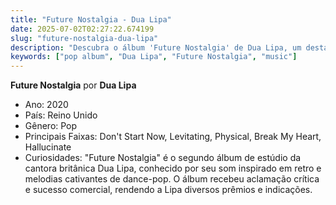 ```yaml
---
title: "Future Nostalgia - Dua Lipa"
date: 2025-07-02T02:27:22.674199
slug: "future-nostalgia-dua-lipa"
description: "Descubra o álbum 'Future Nostalgia' de Dua Lipa, um destaque na música pop."
keywords: ["pop album", "Dua Lipa", "Future Nostalgia", "music"]
---
```


**Future Nostalgia** por **Dua Lipa**

- Ano: 2020
- País: Reino Unido
- Gênero: Pop
- Principais Faixas: Don't Start Now, Levitating, Physical, Break My Heart, Hallucinate
- Curiosidades: "Future Nostalgia" é o segundo álbum de estúdio da cantora britânica Dua Lipa, conhecido por seu som inspirado em retro e melodias cativantes de dance-pop. O álbum recebeu aclamação crítica e sucesso comercial, rendendo a Lipa diversos prêmios e indicações.